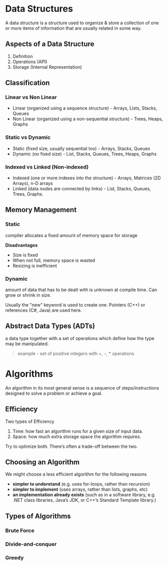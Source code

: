 # Data Structures

A data structure is a structure used to organize & store a collection of one or more items of information that are usually related in some way.

## Aspects of a Data Structure
1. Definition
2. Operations (API)
3. Storage (Internal Representation)

## Classification

### Linear vs Non Linear
- Linear (organized using a sequence structure) - Arrays, Lists, Stacks, Queues
- Non Linear (organized using a non-sequential structure) - Trees, Heaps, Graphs

### Static vs Dynamic
- Static (fixed size, usually sequential too) - Arrays, Stacks, Queues
- Dynamic (no fixed size) - List, Stacks, Queues, Trees, Heaps, Graphs

### Indexed vs Linked (Non-indexed)
- Indexed (one or more indexes into the structure) - Arrays, Matrices (2D Arrays), n-D arrays
- Linked (data nodes are connected by links) - List, Stacks, Queues, Trees, Graphs.

## Memory Management

### Static
compiler allocates a fixed amount of memory space for storage

**Disadvantages**
- Size is fixed
- When not full, memory space is wasted
- Resizing is inefficient

### Dynamic
amount of data that has to be dealt with is unknown at compile time. Can grow or shrink in size.

Usually the "new" keyword is used to create one. Pointers (C++) or references (C#, Java) are used here.

## Abstract Data Types (ADTs)
a data type together with a set of operations which define how the type may be manipulated.

> example - set of positive integers with +, -, * operations



# Algorithms

An algorithm in its most general sense is a sequence of steps/instructions designed to solve a problem or achieve a goal.

## Efficiency  
Two types of Efficiency
1. Time: how fast an algorithm runs for a given size of input data.
2. Space: how much extra storage space the algorithm requires.

Try to optimize both. There’s often a trade-off between the two.

## Choosing an Algorithm
We might choose a less efficient algorithm for the following reasons
- **simpler to understand** (e.g. uses for-loops, rather than recursion)
- **simpler to implement** (uses arrays, rather than lists, graphs, etc)
- **an implementation already exists** (such as in a software library, e.g. .NET class libraries, Java’s JDK, or C++’s Standard Template library.)

## Types of Algorithms

### Brute Force


### Divide-and-conquer


### Greedy

